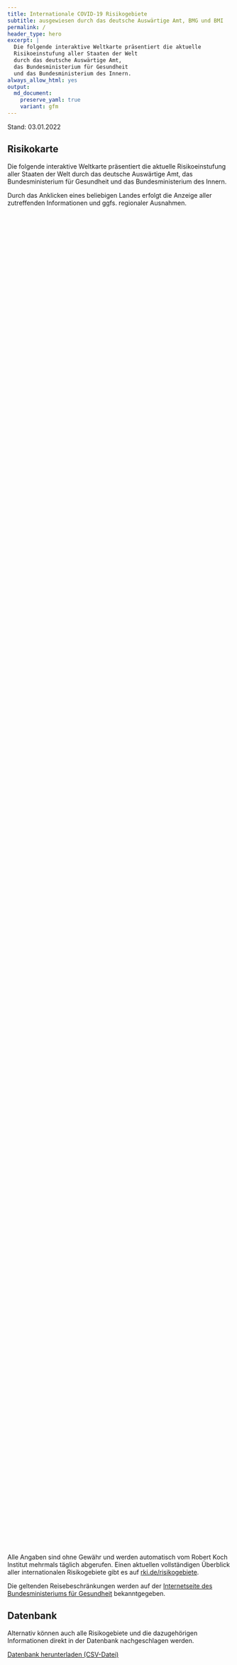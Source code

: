 ```yaml
---
title: Internationale COVID-19 Risikogebiete
subtitle: ausgewiesen durch das deutsche Auswärtige Amt, BMG und BMI
permalink: /
header_type: hero
excerpt: |
  Die folgende interaktive Weltkarte präsentiert die aktuelle
  Risikoeinstufung aller Staaten der Welt
  durch das deutsche Auswärtige Amt,
  das Bundesministerium für Gesundheit
  und das Bundesministerium des Innern.
always_allow_html: yes
output: 
  md_document:
    preserve_yaml: true
    variant: gfm
---
```


<!-- Modify _R/index_es.Rmd file instead -->

<p class="text-right font-weight-bold">

Stand: 03.01.2022

</p>

## Risikokarte

Die folgende interaktive Weltkarte präsentiert die aktuelle
Risikoeinstufung aller Staaten der Welt durch das deutsche Auswärtige
Amt, das Bundesministerium für Gesundheit und das Bundesministerium des
Innern.

<!--more-->

Durch das Anklicken eines beliebigen Landes erfolgt die Anzeige aller
zutreffenden Informationen und ggfs. regionaler Ausnahmen.

<div id="leaflet" class="leaflet html-widget" style="width:100%;height:75vh;">

</div>

<script src="https://corona-atlas.de/assets/data/locale_de.js"></script>

<script src="https://corona-atlas.de/assets/js/map.js"></script>

Alle Angaben sind ohne Gewähr und werden automatisch vom Robert Koch
Institut mehrmals täglich abgerufen. Einen aktuellen vollständigen
Überblick aller internationalen Risikogebiete gibt es auf
[rki.de/risikogebiete](https://rki.de/risikogebiete).

Die geltenden Reisebeschränkungen werden auf der [Internetseite des
Bundesministeriums für
Gesundheit](https://www.bundesgesundheitsministerium.de/coronavirus-infos-reisende)
bekanntgegeben.

## Datenbank

Alternativ können auch alle Risikogebiete und die dazugehörigen
Informationen direkt in der Datenbank nachgeschlagen werden.

<div id="reactable" class="reactable html-widget" style="width:auto;height:auto;"></div>
<script type="application/json" data-for="reactable">{"x":{"tag":{"name":"Reactable","attribs":{"data":{"Land/Region":["Afghanistan","Angola","Albanien","Andorra","Vereinigte Arabische Emirate","Argentinien","Armenien","Antigua und Barbuda","Australien","Österreich","Aserbaidschan","Burundi","Belgien","Benin","Burkina Faso","Bangladesch","Bulgarien","Bahrain","Bahamas","Bosnien und Herzegowina","Belarus","Belize","Bolivien","Brasilien","Barbados","Brunei Darussalam","Bhutan","Botsuana","Zentralafrikanische Republik","Kanada","Schweiz","Chile","China","Côte d'Ivoire","Kamerun","Kongo DR","Kongo","Kolumbien","Komoren","Cabo Verde","Costa Rica","Kuba","Zypern","Tschechische Republik","Deutschland","Dschibuti","Dominica","Dänemark","Dominikanische Republik","Algerien","Ecuador","Ägypten","Eritrea","Spanien","Estland","Äthiopien","Finnland","Fidschi","Frankreich","Mikronesien","Gabun","Vereinigtes Königreich","Georgien","Ghana","Guinea","Gambia","Guinea-Bissau","Äquatorialguinea","Griechenland","Grenada","Guatemala","Guyana","Hongkong","Honduras","Kroatien","Haiti","Ungarn","Indonesien","Indien","Irland","Iran","Irak","Island","Israel","Italien","Jamaika","Jordanien","Japan","Kasachstan","Kenia","Kirgisistan","Kambodscha","Kiribati","St. Kitts und Nevis","Südkorea","Kuwait","Laos","Libanon","Liberia","Libyen","St. Lucia","Liechtenstein","Sri Lanka","Lesotho","Litauen","Luxemburg","Lettland","Marokko","Monaco","Moldau","Madagaskar","Malediven","Mexiko","Marshallinseln","Nordmazedonien","Mali","Malta","Myanmar","Montenegro","Mongolei","Mosambik","Mauretanien","Mauritius","Malawi","Malaysia","Namibia","Niger","Nigeria","Nicaragua","Niue","Niederlande","Norwegen","Nepal","Nauru","Neuseeland","Oman","Pakistan","Panama","Peru","Philippinen","Palau","Papua-Neuguinea","Polen","Korea (Demokratische Volksrepublik)","Portugal","Paraguay","Katar","Rumänien","Russische Föderation","Ruanda","Saudi-Arabien","Sudan","Senegal","Singapur","Salomoninseln","Sierra Leone","El Salvador","San Marino","Somalia","Serbien","Südsudan","São Tomé und Príncipe","Surinam","Slowakei","Slowenien","Schweden","Eswatini","Seychellen","Syrische Arabische Republik","Tschad","Togo","Thailand","Tadschikistan","Turkmenistan","Timor Leste","Tonga","Trinidad und Tobago","Tunesien","Türkei","Tuvalu","Tansania","Uganda","Ukraine","Uruguay","Vereinigte Staaten","Usbekistan","Vatikanstadt","St. Vincent und die Grenadinen","Venezuela","Vietnam","Vanuatu","Samoa","Kosovo","Jemen","Südafrika","Sambia","Simbabwe"],"Risikoeinstufung":["Kein Risikogebiet","Kein Risikogebiet","Kein Risikogebiet","Hochrisikogebiet","Kein Risikogebiet","Kein Risikogebiet","Kein Risikogebiet","Kein Risikogebiet","Kein Risikogebiet","Kein Risikogebiet","Kein Risikogebiet","Hochrisikogebiet","Hochrisikogebiet","Kein Risikogebiet","Kein Risikogebiet","Kein Risikogebiet","Kein Risikogebiet","Kein Risikogebiet","Kein Risikogebiet","Kein Risikogebiet","Hochrisikogebiet","Kein Risikogebiet","Kein Risikogebiet","Kein Risikogebiet","Hochrisikogebiet","Kein Risikogebiet","Kein Risikogebiet","Hochrisikogebiet","Kein Risikogebiet","Hochrisikogebiet","Hochrisikogebiet","Kein Risikogebiet","Kein Risikogebiet","Kein Risikogebiet","Hochrisikogebiet","Kein Risikogebiet","Hochrisikogebiet","Kein Risikogebiet","Kein Risikogebiet","Kein Risikogebiet","Kein Risikogebiet","Kein Risikogebiet","Hochrisikogebiet","Hochrisikogebiet",null,"Kein Risikogebiet","Hochrisikogebiet","Hochrisikogebiet","Kein Risikogebiet","Kein Risikogebiet","Kein Risikogebiet","Hochrisikogebiet","Kein Risikogebiet","Hochrisikogebiet","Kein Risikogebiet","Hochrisikogebiet","Hochrisikogebiet","Kein Risikogebiet","Hochrisikogebiet","Kein Risikogebiet","Kein Risikogebiet","Hochrisikogebiet","Hochrisikogebiet","Kein Risikogebiet","Kein Risikogebiet","Kein Risikogebiet","Kein Risikogebiet","Kein Risikogebiet","Hochrisikogebiet","Kein Risikogebiet","Kein Risikogebiet","Kein Risikogebiet","Kein Risikogebiet","Kein Risikogebiet","Hochrisikogebiet","Hochrisikogebiet","Hochrisikogebiet","Kein Risikogebiet","Kein Risikogebiet","Hochrisikogebiet","Kein Risikogebiet","Kein Risikogebiet","Kein Risikogebiet","Kein Risikogebiet","Hochrisikogebiet","Kein Risikogebiet","Hochrisikogebiet","Kein Risikogebiet","Kein Risikogebiet","Kein Risikogebiet","Kein Risikogebiet","Kein Risikogebiet","Kein Risikogebiet","Kein Risikogebiet","Kein Risikogebiet","Kein Risikogebiet","Hochrisikogebiet","Hochrisikogebiet","Kein Risikogebiet","Hochrisikogebiet","Kein Risikogebiet","Hochrisikogebiet","Kein Risikogebiet","Hochrisikogebiet","Hochrisikogebiet","Kein Risikogebiet","Kein Risikogebiet","Kein Risikogebiet","Hochrisikogebiet","Kein Risikogebiet","Kein Risikogebiet","Kein Risikogebiet","Hochrisikogebiet","Kein Risikogebiet","Kein Risikogebiet","Kein Risikogebiet","Hochrisikogebiet","Kein Risikogebiet","Hochrisikogebiet","Kein Risikogebiet","Hochrisikogebiet","Kein Risikogebiet","Kein Risikogebiet","Hochrisikogebiet","Kein Risikogebiet","Hochrisikogebiet","Kein Risikogebiet","Kein Risikogebiet","Kein Risikogebiet","Kein Risikogebiet","Hochrisikogebiet","Hochrisikogebiet","Kein Risikogebiet","Kein Risikogebiet","Kein Risikogebiet","Kein Risikogebiet","Kein Risikogebiet","Kein Risikogebiet","Kein Risikogebiet","Kein Risikogebiet","Kein Risikogebiet","Hochrisikogebiet","Hochrisikogebiet","Hochrisikogebiet","Hochrisikogebiet","Kein Risikogebiet","Kein Risikogebiet","Kein Risikogebiet","Hochrisikogebiet","Kein Risikogebiet","Kein Risikogebiet","Hochrisikogebiet","Kein Risikogebiet","Kein Risikogebiet","Kein Risikogebiet","Kein Risikogebiet","Kein Risikogebiet","Hochrisikogebiet","Kein Risikogebiet","Kein Risikogebiet","Kein Risikogebiet","Kein Risikogebiet","Kein Risikogebiet","Hochrisikogebiet","Hochrisikogebiet","Kein Risikogebiet","Hochrisikogebiet","Hochrisikogebiet","Hochrisikogebiet","Kein Risikogebiet","Kein Risikogebiet","Kein Risikogebiet","Hochrisikogebiet","Hochrisikogebiet","Kein Risikogebiet","Kein Risikogebiet","Hochrisikogebiet","Kein Risikogebiet","Hochrisikogebiet","Kein Risikogebiet","Hochrisikogebiet","Kein Risikogebiet","Hochrisikogebiet","Kein Risikogebiet","Hochrisikogebiet","Kein Risikogebiet","Kein Risikogebiet","Kein Risikogebiet","Hochrisikogebiet","Hochrisikogebiet","Kein Risikogebiet","Kein Risikogebiet","Kein Risikogebiet","Hochrisikogebiet","Hochrisikogebiet","Kein Risikogebiet","Hochrisikogebiet"],"Details":[null,null,null,"Hochrisikogebiet seit 19. Dezember 2021",null,null,null,null,null,null,null,"Hochrisikogebiet seit 26. September 2021","Hochrisikogebiet seit 21. November 2021",null,null,null,null,null,null,null,"Hochrisikogebiet seit 3. Oktober 2021",null,null,null,"Hochrisikogebiet seit 19. September 2021",null,null,"Hochrisikogebiet seit 4. Januar 2022",null,"Hochrisikogebiet seit 1. Januar 2022","Hochrisikogebiet seit 5. Dezember 2021",null,null,null,"Hochrisikogebiet seit 24. Oktober 2021",null,"Republik (Hochrisikogebiet seit 24. Oktober 2021)",null,null,null,null,null,"Hochrisikogebiet seit 25. Dezember 2021","Hochrisikogebiet seit 14. November 2021",null,null,"Hochrisikogebiet seit 22. August 2021","inklusive der Färöer und Grönland (Hochrisikogebiet seit 19. Dezember 2021)",null,null,null,"Hochrisikogebiet seit 24. Januar 2021",null,"inkl. der Balearen und Kanarischen Inseln (Hochrisikogebiet seit 25. Dezember 2021)",null,"Hochrisikogebiet seit 26. September 2021","Hochrisikogebiet seit 25. Dezember 2021",null,"inklusive des Übersee-Departements Réunion (Hochrisikogebiet seit 19. Dezember 2021)",null,null,"Großbritannien und Nordirland inkl. der Isle of Man sowie aller Kanalinseln und aller britischen Überseegebiete (Hochrisikogebiet seit 4. Januar 2022)","Hochrisikogebiet seit 25. Juli 2021",null,null,null,null,null,"Hochrisikogebiet seit 21. November 2021",null,null,null,null,null,"Hochrisikogebiet seit 24. Oktober 2021","Hochrisikogebiet seit 8. August 2021","Hochrisikogebiet seit 14. November 2021",null,null,"Hochrisikogebiet seit 21. November 2021",null,null,null,null,"Hochrisikogebiet seit 1. Januar 2022",null,"Hochrisikogebiet seit 5. Dezember 2021",null,null,null,null,null,null,null,null,null,"Hochrisikogebiet seit 14. November 2021","Hochrisikogebiet seit 19. Dezember 2021",null,"Hochrisikogebiet seit 18. Juli 2021",null,"Hochrisikogebiet seit 5. Dezember 2021",null,"Hochrisikogebiet seit 4. Januar 2022","Hochrisikogebiet seit 3. Oktober 2021",null,null,null,"Hochrisikogebiet seit 25. Dezember 2021",null,null,null,"Hochrisikogebiet seit 8. August 2021",null,null,null,"Hochrisikogebiet seit 1. Januar 2022",null,"Hochrisikogebiet seit 15. August 2021",null,"Hochrisikogebiet seit 4. Januar 2022",null,null,"Hochrisikogebiet seit 4. Januar 2022",null,"Hochrisikogebiet seit 4. Januar 2022",null,null,null,null,"(Hochrisikogebiet seit 21. November 2021) und die folgenden überseeischen Teile des Königreichs der Niederlande gelten als Hochrisikogebiete: -Bonaire (Hochrisikogebiet seit 27. Juli 2021); -Sint Eustatius (Hochrisikogebiet seit 27. Juli 2021); -Saba (Hochrisikogebiet seit 27. Juli 2021)","Hochrisikogebiet seit 19. Dezember 2021",null,null,null,null,null,null,null,null,null,"Hochrisikogebiet seit 8. August 2021","Hochrisikogebiet seit 5. Dezember 2021","Hochrisikogebiet seit 8. August 2021","inkl. der Azoren und Madeira (Hochrisikogebiet seit 25. Dezember 2021)",null,null,null,"Hochrisikogebiet seit 7. Juli 2021",null,null,"Hochrisikogebiet seit 31. Januar 2021",null,null,null,null,null,"Hochrisikogebiet seit 1. Januar 2022",null,null,null,null,null,"Hochrisikogebiet seit 31. Oktober 2021","Hochrisikogebiet seit 26. September 2021",null,"Hochrisikogebiet seit 4. Januar 2022","Hochrisikogebiet seit 14. Februar 2021","Hochrisikogebiet seit 31. Januar 2021",null,null,null,"Hochrisikogebiet seit 8. August 2021","Hochrisikogebiet seit 8. August 2021",null,null,"Hochrisikogebiet seit 8. August 2021",null,"Hochrisikogebiet seit 17. August 2021",null,"Hochrisikogebiet seit 14. März 2021",null,"Hochrisikogebiet seit 10. Oktober 2021",null,"von Amerika (Hochrisikogebiet seit 25. Dezember 2021)",null,null,null,"Bolivarische Republik (Hochrisikogebiet seit 19. September 2021)","Hochrisikogebiet seit 15. August 2021",null,null,null,"Hochrisikogebiet seit 10. Oktober 2021","Hochrisikogebiet seit 4. Januar 2022",null,"Hochrisikogebiet seit 4. Januar 2022"]},"columns":[{"accessor":"Land/Region","name":"Land/Region","type":"character"},{"accessor":"Risikoeinstufung","name":"Risikoeinstufung","type":"character"},{"accessor":"Details","name":"Details","type":"character"}],"filterable":true,"searchable":true,"defaultPageSize":10,"showPageSizeOptions":true,"pageSizeOptions":[10,25,50,100],"paginationType":"jump","showPageInfo":true,"minRows":1,"striped":true,"dataKey":"c68261c64905fed57725e64f3a2058db","key":"c68261c64905fed57725e64f3a2058db"},"children":[]},"class":"reactR_markup"},"evals":[],"jsHooks":[]}</script>

<p class="text-center my-5">

<a href="assets/dist/db_countries_risk_de.csv" class="btn btn-primary">Datenbank
herunterladen (CSV-Datei)</a>

</p>
